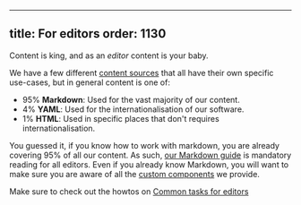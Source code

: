 ***

title: For editors
order: 1130
-----------

Content is king, and as an *editor* content is your baby.

We have a few different [content sources](/editor/content-sources/) that all have their own
specific use-cases, but in general content is one of:

*   95% **Markdown**: Used for the vast majority of our content.
*   4% **YAML**: Used for the internationalisation of our software.
*   1% **HTML**: Used in specific places that don't requires internationalisation.

You guessed it, if you know how to work with markdown, you are already covering
95% of all our content. As such, [our Markdown guide](/editors/markdown/) is mandatory
reading for all editors. Even if you already know Markdown, you will want to make
sure you are aware of all the [custom components](/editors/markdown/custom-components/)
we provide.

<Tip>

Make sure to check out the howtos on [Common tasks for editors](/editors/howtos/)

</Tip>
